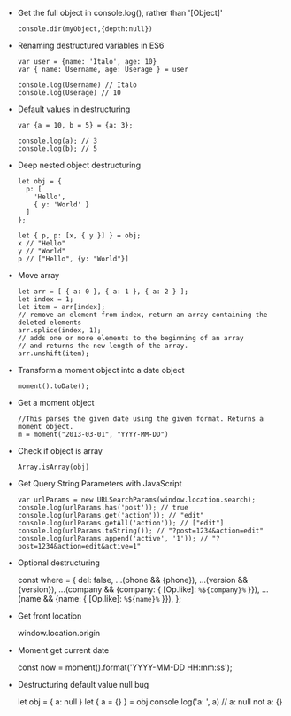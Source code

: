 - Get the full object in console.log(), rather than '[Object]'

      console.dir(myObject,{depth:null})

- Renaming destructured variables in ES6

      var user = {name: 'Italo', age: 10}
      var { name: Username, age: Userage } = user
       
      console.log(Username) // Italo
      console.log(Userage) // 10

- Default values in destructuring

      var {a = 10, b = 5} = {a: 3};

      console.log(a); // 3
      console.log(b); // 5

- Deep nested object destructuring

      let obj = {
        p: [
          'Hello',
          { y: 'World' }
        ]
      };
      
      let { p, p: [x, { y }] } = obj;
      x // "Hello"
      y // "World"
      p // ["Hello", {y: "World"}]

- Move array

      let arr = [ { a: 0 }, { a: 1 }, { a: 2 } ];
      let index = 1;
      let item = arr[index];
      // remove an element from index, return an array containing the deleted elements
      arr.splice(index, 1);
      // adds one or more elements to the beginning of an array
      // and returns the new length of the array.
      arr.unshift(item);

- Transform a moment object into a date object

      moment().toDate();

- Get a moment object

      //This parses the given date using the given format. Returns a moment object.
      m = moment("2013-03-01", "YYYY-MM-DD")

- Check if object is array

      Array.isArray(obj)

- Get Query String Parameters with JavaScript

      var urlParams = new URLSearchParams(window.location.search);
      console.log(urlParams.has('post')); // true
      console.log(urlParams.get('action')); // "edit"
      console.log(urlParams.getAll('action')); // ["edit"]
      console.log(urlParams.toString()); // "?post=1234&action=edit"
      console.log(urlParams.append('active', '1')); // "?post=1234&action=edit&active=1"

- Optional destructuring

    const where = {
      del: false,
      ...(phone && {phone}),
      ...(version && {version}),
      ...(company && {company: { [Op.like]: `%${company}%` }}),
      ...(name && {name: { [Op.like]: `%${name}%` }}),
    };

- Get front location

    window.location.origin

- Moment get current date

    const now = moment().format('YYYY-MM-DD HH:mm:ss');

- Destructuring default value null bug

    let obj = { a: null }
    let { a = {} } = obj
    console.log('a: ', a) // a: null not a: {}
